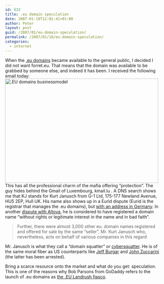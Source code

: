 ```yaml
---
id: 632
title: .eu domain speculation
date: 2007-01-18T12:01:41+01:00
author: Peter
layout: post
guid: /2007/01/eu-domain-speculation/
permalink: /2007/01/18/eu-domain-speculation/
categories:
  - internet
---
```

When the [.eu domains](http://en.wikipedia.org/wiki/.eu) became available to the general public, I decided I did not want forret.eu. That means that the domain was available to be grabbed by someone else, and indeed it has been. I received the following email today:  
[<img  src="http://farm1.static.flickr.com/160/361430546_c9741c552b.jpg" width="500" height="340" alt=".EU domains businessmodel" />](http://www.flickr.com/photos/pforret/361430546/ "Photo Sharing")  
This has all the professional charm of the mafia offering &#8220;protection&#8221;. The guy hides behind the Gmail of Luxembourg, kmail.lu . A DNS search shows me that KJ stands for Kurt Janusch from G-1 Ltd, 175-177 Newland Avenue, HU5 2EP, Hull UK. His name also shows up in a Eurid dispute (Eurid is the registrar that manages the .eu domains), but [with an address in Germany](http://www.adreu.eurid.eu/adr/decisions/decision.php?dispute_id=81). In another [dispute with Altova](http://www.adreu.eurid.eu/adr/decisions/decision.php?dispute_id=2219), he is considered to have registered a domain name &#8220;without rights or legitimate interest in the name and in bad faith&#8221;.

> Further, there were almost 3,000 other eu. domain names registered and offered for sale by the same “seller”, Mr. Kurt Janusch who, nevertheless, acts on behalf of various companies in this regard

Mr. Janusch is what they call a &#8220;domain squatter&#8221; or [cybersquatter](http://en.wikipedia.org/wiki/Cybersquatting). He is of the same moral fiber as US counterparts like [Jeff Burgar](http://www.ahundredmonkeys.com/nytimes_namespace.html) and [John Zuccarini](http://www.theregister.co.uk/2003/09/04/worlds_most_notorious_cybersquatter_arrested/) (the latter has been arrested).

Bring a scarce resource onto the market and what do you get: speculation. This is one of the reasons why Bob Parsons from GoDaddy refers to the launch of .eu domains as [the .EU Landrush fiasco](http://www.bobparsons.com/Newfactsemerge.html).